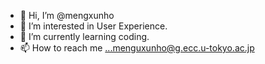 - 👋 Hi, I’m @mengxunho
- 👀 I’m interested in User Experience.
- 🌱 I’m currently learning coding.
- 📫 How to reach me ...menguxunho@g.ecc.u-tokyo.ac.jp

<!---
mengxunho/mengxunho is a ✨ special ✨ repository because its `README.md` (this file) appears on your GitHub profile.
You can click the Preview link to take a look at your changes.
--->
